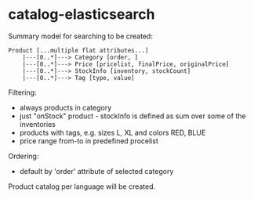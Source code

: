 # catalog-elasticsearch

Summary model for searching to be created:

```
Product [...multiple flat attributes...]
    |---[0..*]---> Category [order, ]
    |---[0..*]---> Price [pricelist, finalPrice, originalPrice]
    |---[0..*]---> StockInfo [inventory, stockCount]
    |---[0..*]---> Tag [type, value]
```

Filtering:

* always products in category
* just "onStock" product - stockInfo is defined as sum over some of the inventories
* products with tags, e.g. sizes L, XL and colors RED, BLUE
* price range from-to in predefined procelist

Ordering:

* default by 'order' attribute of selected category

Product catalog per language will be created.

